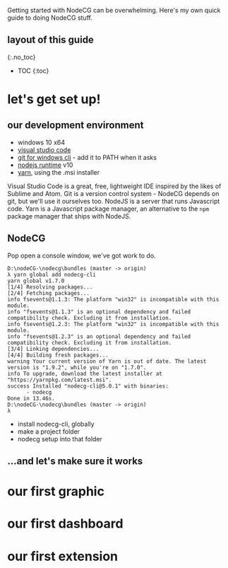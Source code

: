 Getting started with NodeCG can be overwhelming.
Here's my own quick guide to doing NodeCG stuff.

## layout of this guide
{:.no_toc}
* TOC
{:toc}

# let's get set up!
## our development environment
* windows 10 x64
* [visual studio code](https://code.visualstudio.com)
* [git for windows cli](https://git-scm.com/downloads) - add it to PATH when it asks
* [nodejs runtime](https://nodejs.org) v10
* [yarn](https://yarnpkg.com), using the .msi installer

Visual Studio Code is a great, free, lightweight IDE inspired by the likes of Sublime and Atom.
Git is a version control system - NodeCG depends on git, but we'll use it ourselves too.
NodeJS is a server that runs Javascript code.
Yarn is a Javascript package manager, an alternative to the `npm` package manager that ships with NodeJS.

## NodeCG
Pop open a console window, we've got work to do.

```console
D:\nodeCG-\nodecg\bundles (master -> origin)
λ yarn global add nodecg-cli
yarn global v1.7.0
[1/4] Resolving packages...
[2/4] Fetching packages...
info fsevents@1.1.3: The platform "win32" is incompatible with this module.
info "fsevents@1.1.3" is an optional dependency and failed compatibility check. Excluding it from installation.
info fsevents@1.2.3: The platform "win32" is incompatible with this module.
info "fsevents@1.2.3" is an optional dependency and failed compatibility check. Excluding it from installation.
[3/4] Linking dependencies...
[4/4] Building fresh packages...
warning Your current version of Yarn is out of date. The latest version is "1.9.2", while you're on "1.7.0".
info To upgrade, download the latest installer at "https://yarnpkg.com/latest.msi".
success Installed "nodecg-cli@5.0.1" with binaries:
      - nodecg
Done in 13.46s.
D:\nodeCG-\nodecg\bundles (master -> origin)
λ
```


* install nodecg-cli, globally
* make a project folder
* nodecg setup into that folder

## ...and let's make sure it works

# our first graphic

# our first dashboard

# our first extension
